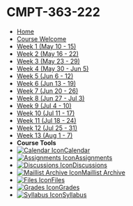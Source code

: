 # CMPT-363-222 <!-- {docsify-ignore} -->

- [Home](home)
- [Course Welcome](course-welcome)
- [Week 1 (May 10 - 15)](week-01)
- [Week 2 (May 16 - 22)](week-02)
- [Week 3 (May 23 - 29)](week-03)
- [Week 4 (May 30 - Jun 5)](week-04)
- [Week 5 (Jun 6 - 12)](week-05)
- [Week 6 (Jun 13 - 19)](week-06)
- [Week 7 (Jun 20 - 26)](week-07)
- [Week 8 (Jun 27 - Jul 3)](week-08)
- [Week 9 (Jul 4 - 10)](week-09)
- [Week 10 (Jul 11 - 17)](week-10)
- [Week 11 (Jul 18 - 24)](week-11)
- [Week 12 (Jul 25 - 31)](week-12)
- [Week 13 (Aug 1 - 7)](week-13)
- **Course Tools**
 - [![Calendar Icon](https://icongr.am/fontawesome/calendar.svg?size=16&color=6D6F71)Calendar](https://canvas.sfu.ca/calendar)
 - [![Assignments Icon](https://icongr.am/fontawesome/pencil.svg?size=16&color=6D6F71)Assignments](https://canvas.sfu.ca/courses/69678/assignments)
 - [![Discussions Icon](https://icongr.am/fontawesome/comments-o.svg?size=16&color=6D6F71)Discussions](https://canvas.sfu.ca/courses/69678/discussion_topics)
  - [![Maillist Archive Icon](https://icongr.am/fontawesome/envelope-o.svg?size=16&color=6D6F71)Maillist Archive](https://www2.cs.sfu.ca/CourseCentral/Hypermail/cmpt-363/)
 - [![Files Icon](https://icongr.am/fontawesome/folder.svg?size=16&color=6D6F71)Files](https://canvas.sfu.ca/courses/69678/files)
 - [![Grades Icon](https://icongr.am/fontawesome/calculator.svg?size=16&color=6D6F71)Grades](https://canvas.sfu.ca/courses/69678/gradebook)
 - [![Syllabus Icon](https://icongr.am/fontawesome/list.svg?size=16&color=6D6F71)Syllabus](https://canvas.sfu.ca/courses/69678/assignments/syllabus)  

<br>

<style>
  :root {

    --link-color: #CC0633!important;
    --link-text-decoration: none!important;
    --link-text-decoration--hover: underline!important;

    --theme-color: #CC0633!important;
    --link-underline-color: transparent!important;
    --link-underline-thickness: 0px!important;
    --link-underline-color-hover: #CC0633!important;
    --link-underline-thickness-hover: 1px!important;
  
    --sidebar-name-color: #CC0633!important;
    --sidebar-nav-link-color: #757575!important;
    --sidebar-nav-link-color--active: #CC0633!important;
    --sidebar-nav-link-border-color--active: #CC0633!important;

    --navbar-root-color: #757575!important;
    --navbar-root-color--active: #CC0633!important;

    --sidebar-nav-pagelink-background:
        no-repeat 2px calc(50% - 2.5px) / 6px 5px linear-gradient(45deg, transparent 2.75px, #757575 2.75px 4.25px, transparent 4px), no-repeat 2px calc(50% + 2.5px) / 6px 5px linear-gradient(135deg, transparent 2.75px, #757575 2.75px 4.25px, transparent 4px)!important;
    --sidebar-nav-pagelink-background--active:
        no-repeat 0px center / 5px 6px linear-gradient(225deg, transparent 2.75px, #CC0633 2.75px 4.25px, transparent 4.25px), no-repeat 5px center / 5px 6px linear-gradient(135deg, transparent 2.75px, #CC0633 2.75px 4.25px, transparent 4.25px)!important;
    --sidebar-nav-pagelink-background--collapse:
        no-repeat 2px calc(50% - 2.5px) / 6px 5px linear-gradient(45deg, transparent 2.75px, #CC0633 2.75px 4.25px, transparent 4px), no-repeat 2px calc(50% + 2.5px) / 6px 5px linear-gradient(135deg, transparent 2.75px, #CC0633 2.75px 4.25px, transparent 4px)!important;
    --sidebar-nav-pagelink-background--loaded:
        no-repeat 0px center / 5px 6px linear-gradient(225deg, transparent 2.75px, #CC0633 2.75px 4.25px, transparent 4.25px), no-repeat 5px center / 5px 6px linear-gradient(135deg, transparent 2.75px, #CC0633 2.75px 4.25px, transparent 4.25px)!important;

    --blockquote-border-color: #757b7f!important;

    --pagination-title-color: #CC0633!important;

  }

/*
  @media (prefers-color-scheme: dark) {
    :root {

    --link-color: #EA7688!important;
    --link-text-decoration: none!important;
    --link-text-decoration--hover: underline!important;

    --sidebar-name-color: #EA7688!important;
    --sidebar-nav-link-color:B2B4B4!important;
    --sidebar-nav-link-color--active: #EA7688!important;
    --sidebar-nav-link-border-color--active: #EA7688!important;

    --navbar-root-color: #b2b4b4!important;
    --navbar-root-color--active: #EA7688!important;

    --sidebar-nav-pagelink-background--active:
        no-repeat 0px center / 5px 6px linear-gradient(225deg, transparent 2.75px, #EA7688 2.75px 4.25px, transparent 4.25px), no-repeat 5px center / 5px 6px linear-gradient(135deg, transparent 2.75px, #EA7688 2.75px 4.25px, transparent 4.25px)!important;
    --sidebar-nav-pagelink-background--collapse:
        no-repeat 2px calc(50% - 2.5px) / 6px 5px linear-gradient(45deg, transparent 2.75px, #EA7688 2.75px 4.25px, transparent 4px), no-repeat 2px calc(50% + 2.5px) / 6px 5px linear-gradient(135deg, transparent 2.75px, #EA7688 2.75px 4.25px, transparent 4px)!important;
    --sidebar-nav-pagelink-background--loaded:
        no-repeat 0px center / 5px 6px linear-gradient(225deg, transparent 2.75px, #EA7688 2.75px 4.25px, transparent 4.25px), no-repeat 5px center / 5px 6px linear-gradient(135deg, transparent 2.75px, #EA7688 2.75px 4.25px, transparent 4.25px)!important;

    --blockquote-border-color: #757B7F!important;

    --pagination-title-color: #EA7688!important;

    }
  }
*/
</style>
